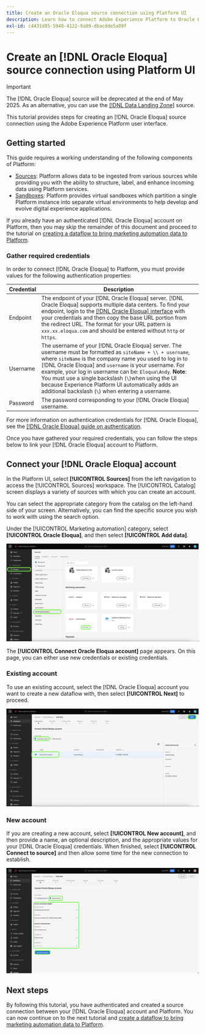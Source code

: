 ```yaml
---
title: Create an Oracle Eloqua source connection using Platform UI
description: Learn how to connect Adobe Experience Platform to Oracle Eloqua using Platform UI.
exl-id: c4431d85-5948-4122-9a99-dbacdde5a09f
---
```

# Create an [!DNL Oracle Eloqua] source connection using Platform UI

>[!IMPORTANT]
>
>The [!DNL Oracle Eloqua] source will be deprecated at the end of May 2025. As an alternative, you can use the [[!DNL Data Landing Zone]](../cloud-storage/data-landing-zone.md) source.

This tutorial provides steps for creating an [!DNL Oracle Eloqua] source connection using the Adobe Experience Platform user interface.

## Getting started

This guide requires a working understanding of the following components of Platform:

* [Sources](../../../../home.md): Platform allows data to be ingested from various sources while providing you with the ability to structure, label, and enhance incoming data using Platform services.
* [Sandboxes](../../../../../sandboxes/home.md): Platform provides virtual sandboxes which partition a single Platform instance into separate virtual environments to help develop and evolve digital experience applications.

If you already have an authenticated [!DNL Oracle Eloqua] account on Platform, then you may skip the remainder of this document and proceed to the tutorial on [creating a dataflow to bring marketing automation data to Platform](../../dataflow/marketing-automation.md).

### Gather required credentials

In order to connect [!DNL Oracle Eloqua] to Platform, you must provide values for the following authentication properties:

| Credential | Description |
| --- | --- |
| Endpoint | The endpoint of your [!DNL Oracle Eloqua] server. [!DNL Oracle Eloqua] supports multiple data centers. To find your endpoint, login to the [[!DNL Oracle Eloqua] interface](https://login.eloqua.com) with your credentials and then copy the base URL portion from the redirect URL. The format for your URL pattern is `xxx.xx.eloqua.com` and should be entered without `http` or `https`. |
| Username | The username of your [!DNL Oracle Eloqua] server. The username must be formatted as `siteName + \\ + username`, where `siteName` is the company name you used to log in to [!DNL Oracle Eloqua] and `username` is your username. For example, your log in username can be: `Eloqua\Andy`. **Note**: You must use a single backslash (`\`)when using the UI because Experience Platform UI automatically adds an additional backslash (`\`) when entering a username. |
| Password | The password corresponding to your [!DNL Oracle Eloqua] username. |

For more information on authentication credentials for [!DNL Oracle Eloqua], see the [[!DNL Oracle Eloqua] guide on authentication](https://docs.oracle.com/en/cloud/saas/marketing/eloqua-rest-api/Authentication_Basic.html).

Once you have gathered your required credentials, you can follow the steps below to link your [!DNL Oracle Eloqua] account to Platform.

## Connect your [!DNL Oracle Eloqua] account

In the Platform UI, select **[!UICONTROL Sources]** from the left navigation to access the [!UICONTROL Sources] workspace. The [!UICONTROL Catalog] screen displays a variety of sources with which you can create an account.

You can select the appropriate category from the catalog on the left-hand side of your screen. Alternatively, you can find the specific source you wish to work with using the search option.

Under the [!UICONTROL Marketing automation] category, select **[!UICONTROL Oracle Eloqua]**, and then select **[!UICONTROL Add data]**.

![catalog](../../../../images/tutorials/create/oracle-eloqua/catalog.png)

The **[!UICONTROL Connect Oracle Eloqua account]** page appears. On this page, you can either use new credentials or existing credentials.

### Existing account

To use an existing account, select the [!DNL Oracle Eloqua] account you want to create a new dataflow with, then select **[!UICONTROL Next]** to proceed.

![existing](../../../../images/tutorials/create/oracle-eloqua/existing.png)

### New account

If you are creating a new account, select **[!UICONTROL New account]**, and then provide a name, an optional description, and the appropriate values for your [!DNL Oracle Eloqua] credentials. When finished, select **[!UICONTROL Connect to source]** and then allow some time for the new connection to establish.

![new](../../../../images/tutorials/create/oracle-eloqua/new.png)

## Next steps

By following this tutorial, you have authenticated and created a source connection between your [!DNL Oracle Eloqua] account and Platform. You can now continue on to the next tutorial and [create a dataflow to bring marketing automation data to Platform](../../dataflow/marketing-automation.md).
